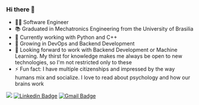 ### Hi there 👋
- 👨‍💻 Software Engineer
- 📚 Graduated in Mechatronics Engineering from the University of Brasilia
- 🔭 Currently working with Python and  C++
- 🌱 Growing in DevOps and Backend Development
- 👯 Looking forward to work with Backend Development or Machine Learning. My thirst for knowledge makes me always be open to new technologies, so I'm not restricted only to these  
- ⚡ Fun fact: I have multiple citizenships and impressed by the way humans mix and socialize. I love to read about psychology and how our brains work 

![](https://komarev.com/ghpvc/?username=abdullah-zaiter&color=blueviolet) 
[![Linkedin Badge](https://img.shields.io/badge/-LinkedIn-blue?style=flat-square&logo=Linkedin&logoColor=white&link=https://www.linkedin.com/in/abdullah-zaiter/)](https://www.linkedin.com/in/zaitera/) 
[![Gmail Badge](https://img.shields.io/badge/-Gmail-c14438?style=flat-square&logo=Gmail&logoColor=white&link=mailto:abdu.zaiter@gmail.com)](mailto:abdu.zaiter@gmail.com)
